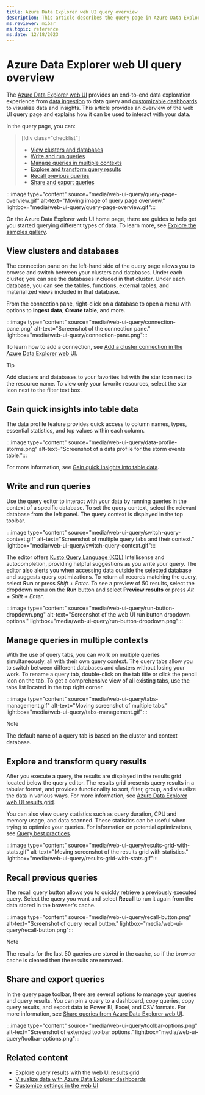 ```yaml
---
title: Azure Data Explorer web UI query overview
description: This article describes the query page in Azure Data Explorer web UI.
ms.reviewer: mibar
ms.topic: reference
ms.date: 12/18/2023
---
```


# Azure Data Explorer web UI query overview

The [Azure Data Explorer web UI](https://dataexplorer.azure.com) provides an end-to-end data exploration experience from [data ingestion](ingest-data-overview.md) to data query and [customizable dashboards](azure-data-explorer-dashboards.md) to visualize data and insights. This article provides an overview of the web UI query page and explains how it can be used to interact with your data.

In the query page, you can:

> [!div class="checklist"]
>
> * [View clusters and databases](#view-clusters-and-databases)
> * [Write and run queries](#write-and-run-queries)
> * [Manage queries in multiple contexts](#manage-queries-in-multiple-contexts)
> * [Explore and transform query results](#explore-and-transform-query-results)
> * [Recall previous queries](#recall-previous-queries)
> * [Share and export queries](#share-and-export-queries)

:::image type="content" source="media/web-ui-query/query-page-overview.gif" alt-text="Moving image of query page overview." lightbox="media/web-ui-query/query-page-overview.gif":::

On the Azure Data Explorer web UI home page, there are guides to help get you started querying different types of data. To learn more, see [Explore the samples gallery](web-ui-samples-query.md).

## View clusters and databases

The connection pane on the left-hand side of the query page allows you to browse and switch between your clusters and databases. Under each cluster, you can see the databases included in that cluster. Under each database, you can see the tables, functions, external tables, and materialized views included in that database.

From the connection pane, right-click on a database to open a menu with options to **Ingest data**, **Create table**, and more.

:::image type="content" source="media/web-ui-query/connection-pane.png" alt-text="Screenshot of the connection pane." lightbox="media/web-ui-query/connection-pane.png":::

To learn how to add a connection, see [Add a cluster connection in the Azure Data Explorer web UI](add-cluster-connection.md).

> [!TIP]
> Add clusters and databases to your favorites list with the star icon next to the resource name. To view only your favorite resources, select the star icon next to the filter text box.

## Gain quick insights into table data

The data profile feature provides quick access to column names, types, essential statistics, and top values within each column.

:::image type="content" source="media/web-ui-query/data-profile-storms.png" alt-text="Screenshot of a data profile for the storm events table.":::

For more information, see [Gain quick insights into table data](data-profile.md).

## Write and run queries

Use the query editor to interact with your data by running queries in the context of a specific database. To set the query context, select the relevant database from the left panel. The query context is displayed in the top toolbar.

:::image type="content" source="media/web-ui-query/switch-query-context.gif" alt-text="Screenshot of multiple query tabs and their context." lightbox="media/web-ui-query/switch-query-context.gif":::

The editor offers [Kusto Query Language (KQL)](/kusto/query/index) Intellisense and autocompletion, providing helpful suggestions as you write your query. The editor also alerts you when accessing data outside the selected database and suggests query optimizations. To return all records matching the query, select **Run** or press *Shift + Enter*. To see a preview of 50 results, select the dropdown menu on the **Run** button and select **Preview results** or press *Alt + Shift + Enter*.

:::image type="content" source="media/web-ui-query/run-button-dropdown.png" alt-text="Screenshot of the web UI run button dropdown options." lightbox="media/web-ui-query/run-button-dropdown.png":::

## Manage queries in multiple contexts

With the use of query tabs, you can work on multiple queries simultaneously, all with their own query context. The query tabs allow you to switch between different databases and clusters without losing your work. To rename a query tab, double-click on the tab title or click the pencil icon on the tab. To get a comprehensive view of all existing tabs, use the tabs list located in the top right corner.

:::image type="content" source="media/web-ui-query/tabs-management.gif" alt-text="Moving screenshot of multiple tabs." lightbox="media/web-ui-query/tabs-management.gif":::

> [!NOTE]
> The default name of a query tab is based on the cluster and context database.

## Explore and transform query results

After you execute a query, the results are displayed in the results grid located below the query editor. The results grid presents query results in a tabular format, and provides functionality to sort, filter, group, and visualize the data in various ways. For more information, see [Azure Data Explorer web UI results grid](web-results-grid.md).

You can also view query statistics such as query duration, CPU and memory usage, and data scanned. These statistics can be useful when trying to optimize your queries. For information on potential optimizations, see [Query best practices](/kusto/query/best-practices).

:::image type="content" source="media/web-ui-query/results-grid-with-stats.gif" alt-text="Moving screenshot of the results grid with statistics." lightbox="media/web-ui-query/results-grid-with-stats.gif":::

## Recall previous queries

The recall query button allows you to quickly retrieve a previously executed query. Select the query you want and select **Recall** to run it again from the data stored in the browser's cache.

:::image type="content" source="media/web-ui-query/recall-button.png" alt-text="Screenshot of query recall button." lightbox="media/web-ui-query/recall-button.png":::

> [!NOTE]
> The results for the last 50 queries are stored in the cache, so if the browser cache is cleared then the results are removed.

## Share and export queries

In the query page toolbar, there are several options to manage your queries and query results. You can pin a query to a dashboard, copy queries, copy query results, and export data to Power BI, Excel, and CSV formats. For more information, see [Share queries from Azure Data Explorer web UI](web-share-queries.md).

:::image type="content" source="media/web-ui-query/toolbar-options.png" alt-text="Screenshot of extended toolbar options." lightbox="media/web-ui-query/toolbar-options.png":::

## Related content

* Explore query results with the [web UI results grid](web-results-grid.md)
* [Visualize data with Azure Data Explorer dashboards](azure-data-explorer-dashboards.md)
* [Customize settings in the web UI](web-customize-settings.md)
